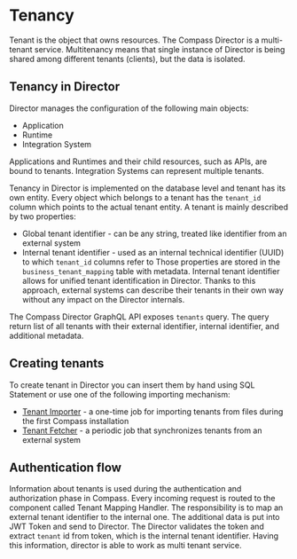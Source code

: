# Tenancy
Tenant is the object that owns resources. 
The Compass Director is a multi-tenant service.
Multitenancy means that single instance of Director is being shared among different tenants (clients), but the data is isolated.

## Tenancy in Director
Director manages the configuration of the following main objects:
* Application
* Runtime
* Integration System

Applications and Runtimes and their child resources, such as APIs, are bound to tenants.
Integration Systems can represent multiple tenants.

Tenancy in Director is implemented on the database level and tenant has its own entity.
Every object which belongs to a tenant has the `tenant_id` column which points to the actual tenant entity.
A tenant is mainly described by two properties: 
* Global tenant identifier - can be any string, treated like identifier from an external system 
* Internal tenant identifier - used as an internal technical identifier (UUID) to which `tenant_id` columns refer to
Those properties are stored in the `business_tenant_mapping` table with metadata.
Internal tenant identifier allows for unified tenant identification in Director. 
Thanks to this approach, external systems can describe their tenants in their own way without any impact on the Director internals.

The Compass Director GraphQL API exposes `tenants` query. 
The query return list of all tenants with their external identifier, internal identifier, and additional metadata. 

## Creating tenants
To create tenant in Director you can insert them by hand using SQL Statement or use one of the following importing mechanism:
* [Tenant Importer](https://github.com/kyma-incubator/compass/tree/master/components/director/cmd/tenantloader) - a one-time job for importing tenants from files during the first Compass installation
* [Tenant Fetcher](https://github.com/kyma-incubator/compass/tree/master/components/director/cmd/tenantfetcher) - a periodic job that synchronizes tenants from an external system

## Authentication flow
Information about tenants is used during the authentication and authorization phase in Compass. 
Every incoming request is routed to the component called Tenant Mapping Handler. 
The responsibility is to map an external tenant identifier to the internal one.
The additional data is put into JWT Token and send to Director.
The Director validates the token and extract `tenant` id from token, which is the internal tenant identifier.
Having this information, director is able to work as multi tenant service.
